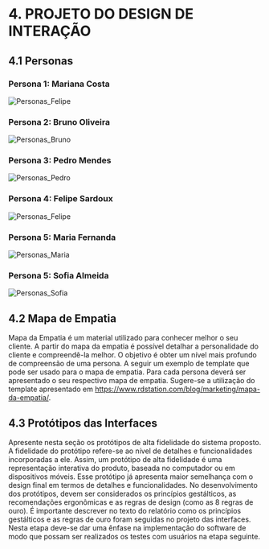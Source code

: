 # 4. PROJETO DO DESIGN DE INTERAÇÃO

## 4.1 Personas

### Persona 1: Mariana Costa
![Personas_Felipe](https://private-user-images.githubusercontent.com/165195963/447369885-e048e879-8029-4ae6-a8b3-e7f4cc88241b.jpg?jwt=eyJhbGciOiJIUzI1NiIsInR5cCI6IkpXVCJ9.eyJpc3MiOiJnaXRodWIuY29tIiwiYXVkIjoicmF3LmdpdGh1YnVzZXJjb250ZW50LmNvbSIsImtleSI6ImtleTUiLCJleHAiOjE3NDgyMTI2MzQsIm5iZiI6MTc0ODIxMjMzNCwicGF0aCI6Ii8xNjUxOTU5NjMvNDQ3MzY5ODg1LWUwNDhlODc5LTgwMjktNGFlNi1hOGIzLWU3ZjRjYzg4MjQxYi5qcGc_WC1BbXotQWxnb3JpdGhtPUFXUzQtSE1BQy1TSEEyNTYmWC1BbXotQ3JlZGVudGlhbD1BS0lBVkNPRFlMU0E1M1BRSzRaQSUyRjIwMjUwNTI1JTJGdXMtZWFzdC0xJTJGczMlMkZhd3M0X3JlcXVlc3QmWC1BbXotRGF0ZT0yMDI1MDUyNVQyMjMyMTRaJlgtQW16LUV4cGlyZXM9MzAwJlgtQW16LVNpZ25hdHVyZT04ZjkxZWFkM2I3Mjg5OTdlYTA0Nzc0ZGMzZThkNDNiODA3NDFiMWIxZjZiNDM2MjhlZWRmYzMzZTc3ZDExZDE1JlgtQW16LVNpZ25lZEhlYWRlcnM9aG9zdCJ9.jYsq1ZhjBmroAvtI2vmm5tGJoN3dFIDhJOPkO-Yp__s)

### Persona 2: Bruno Oliveira
![Personas_Bruno](https://private-user-images.githubusercontent.com/165195963/447369888-33e90074-7289-4319-8696-b3e025f5b974.jpg?jwt=eyJhbGciOiJIUzI1NiIsInR5cCI6IkpXVCJ9.eyJpc3MiOiJnaXRodWIuY29tIiwiYXVkIjoicmF3LmdpdGh1YnVzZXJjb250ZW50LmNvbSIsImtleSI6ImtleTUiLCJleHAiOjE3NDgyMTI2MzQsIm5iZiI6MTc0ODIxMjMzNCwicGF0aCI6Ii8xNjUxOTU5NjMvNDQ3MzY5ODg4LTMzZTkwMDc0LTcyODktNDMxOS04Njk2LWIzZTAyNWY1Yjk3NC5qcGc_WC1BbXotQWxnb3JpdGhtPUFXUzQtSE1BQy1TSEEyNTYmWC1BbXotQ3JlZGVudGlhbD1BS0lBVkNPRFlMU0E1M1BRSzRaQSUyRjIwMjUwNTI1JTJGdXMtZWFzdC0xJTJGczMlMkZhd3M0X3JlcXVlc3QmWC1BbXotRGF0ZT0yMDI1MDUyNVQyMjMyMTRaJlgtQW16LUV4cGlyZXM9MzAwJlgtQW16LVNpZ25hdHVyZT0yYzMyMjdmMTk2MTE5YzZhNDZhMWFlYmM3N2NjNGI1ZjQ4NTUzZGNjNDVhYTUyYmMzYzU3ZTdkZTdiMTcxNTNhJlgtQW16LVNpZ25lZEhlYWRlcnM9aG9zdCJ9.57cTGmHK86QbkeDQA8ZT-jC8YNTsKxkPmpuKI6jcrWQ)

### Persona 3: Pedro Mendes
![Personas_Pedro](https://private-user-images.githubusercontent.com/165195963/447369887-25c5ca99-7437-4de3-ba4e-c5a750df5a9f.jpg?jwt=eyJhbGciOiJIUzI1NiIsInR5cCI6IkpXVCJ9.eyJpc3MiOiJnaXRodWIuY29tIiwiYXVkIjoicmF3LmdpdGh1YnVzZXJjb250ZW50LmNvbSIsImtleSI6ImtleTUiLCJleHAiOjE3NDgyMTI2MzQsIm5iZiI6MTc0ODIxMjMzNCwicGF0aCI6Ii8xNjUxOTU5NjMvNDQ3MzY5ODg3LTI1YzVjYTk5LTc0MzctNGRlMy1iYTRlLWM1YTc1MGRmNWE5Zi5qcGc_WC1BbXotQWxnb3JpdGhtPUFXUzQtSE1BQy1TSEEyNTYmWC1BbXotQ3JlZGVudGlhbD1BS0lBVkNPRFlMU0E1M1BRSzRaQSUyRjIwMjUwNTI1JTJGdXMtZWFzdC0xJTJGczMlMkZhd3M0X3JlcXVlc3QmWC1BbXotRGF0ZT0yMDI1MDUyNVQyMjMyMTRaJlgtQW16LUV4cGlyZXM9MzAwJlgtQW16LVNpZ25hdHVyZT03MzJmYWM2MTMzZmM2MWZkOTY2MjQwNzdjZjZhNjFhM2YyNDA0MWFmYjllN2U0ZWY0Y2U5NDUwOGJiMDI4MWE4JlgtQW16LVNpZ25lZEhlYWRlcnM9aG9zdCJ9._Ubm9Y297AUv55VcPHg7dwTlsAMkPciyBqfz_77Ar9c)


### Persona 4: Felipe Sardoux
![Personas_Felipe](https://private-user-images.githubusercontent.com/165195963/447129113-c6fbfc8d-05dc-43ab-b106-983a22167c6e.jpg?jwt=eyJhbGciOiJIUzI1NiIsInR5cCI6IkpXVCJ9.eyJpc3MiOiJnaXRodWIuY29tIiwiYXVkIjoicmF3LmdpdGh1YnVzZXJjb250ZW50LmNvbSIsImtleSI6ImtleTUiLCJleHAiOjE3NDgyMTI2NzIsIm5iZiI6MTc0ODIxMjM3MiwicGF0aCI6Ii8xNjUxOTU5NjMvNDQ3MTI5MTEzLWM2ZmJmYzhkLTA1ZGMtNDNhYi1iMTA2LTk4M2EyMjE2N2M2ZS5qcGc_WC1BbXotQWxnb3JpdGhtPUFXUzQtSE1BQy1TSEEyNTYmWC1BbXotQ3JlZGVudGlhbD1BS0lBVkNPRFlMU0E1M1BRSzRaQSUyRjIwMjUwNTI1JTJGdXMtZWFzdC0xJTJGczMlMkZhd3M0X3JlcXVlc3QmWC1BbXotRGF0ZT0yMDI1MDUyNVQyMjMyNTJaJlgtQW16LUV4cGlyZXM9MzAwJlgtQW16LVNpZ25hdHVyZT03MjFmZmQ5NGRlZGE2Y2MyYTZiMzlmYjczMTkzYWEzMTY1YzU5YjgwNTMwMmU5MjRhOGQ4NmZlZmIwNmQ0OTNjJlgtQW16LVNpZ25lZEhlYWRlcnM9aG9zdCJ9.6mMyLX5gSEWnVavMppk9RklQOzYtF-CQT4L5_Dx9bZs)

### Persona 5: Maria Fernanda
![Personas_Maria](https://private-user-images.githubusercontent.com/165195963/447129111-c21168da-a518-47e4-8069-af52fea2ddd9.jpg?jwt=eyJhbGciOiJIUzI1NiIsInR5cCI6IkpXVCJ9.eyJpc3MiOiJnaXRodWIuY29tIiwiYXVkIjoicmF3LmdpdGh1YnVzZXJjb250ZW50LmNvbSIsImtleSI6ImtleTUiLCJleHAiOjE3NDgyMTI2NzIsIm5iZiI6MTc0ODIxMjM3MiwicGF0aCI6Ii8xNjUxOTU5NjMvNDQ3MTI5MTExLWMyMTE2OGRhLWE1MTgtNDdlNC04MDY5LWFmNTJmZWEyZGRkOS5qcGc_WC1BbXotQWxnb3JpdGhtPUFXUzQtSE1BQy1TSEEyNTYmWC1BbXotQ3JlZGVudGlhbD1BS0lBVkNPRFlMU0E1M1BRSzRaQSUyRjIwMjUwNTI1JTJGdXMtZWFzdC0xJTJGczMlMkZhd3M0X3JlcXVlc3QmWC1BbXotRGF0ZT0yMDI1MDUyNVQyMjMyNTJaJlgtQW16LUV4cGlyZXM9MzAwJlgtQW16LVNpZ25hdHVyZT00Y2JlNDdhODliNmU5MjNlMWQwZmYxMDk1MjFlNzcxNjFkMWFlOTZhZjEzMTdiZmFkNmJmYzZkNzM4ZGMzZDdhJlgtQW16LVNpZ25lZEhlYWRlcnM9aG9zdCJ9.WuedGXTRAxA2Pl1x6OCAAxJDDH05Pv6wZGN2G9GJccY)

### Persona 5: Sofia Almeida
![Personas_Sofia](https://private-user-images.githubusercontent.com/165195963/447129116-dd08fec2-ec02-4e8d-baf5-4553be4acd7b.jpg?jwt=eyJhbGciOiJIUzI1NiIsInR5cCI6IkpXVCJ9.eyJpc3MiOiJnaXRodWIuY29tIiwiYXVkIjoicmF3LmdpdGh1YnVzZXJjb250ZW50LmNvbSIsImtleSI6ImtleTUiLCJleHAiOjE3NDgyMTI2NzIsIm5iZiI6MTc0ODIxMjM3MiwicGF0aCI6Ii8xNjUxOTU5NjMvNDQ3MTI5MTE2LWRkMDhmZWMyLWVjMDItNGU4ZC1iYWY1LTQ1NTNiZTRhY2Q3Yi5qcGc_WC1BbXotQWxnb3JpdGhtPUFXUzQtSE1BQy1TSEEyNTYmWC1BbXotQ3JlZGVudGlhbD1BS0lBVkNPRFlMU0E1M1BRSzRaQSUyRjIwMjUwNTI1JTJGdXMtZWFzdC0xJTJGczMlMkZhd3M0X3JlcXVlc3QmWC1BbXotRGF0ZT0yMDI1MDUyNVQyMjMyNTJaJlgtQW16LUV4cGlyZXM9MzAwJlgtQW16LVNpZ25hdHVyZT02NDk1MmI3MGE0ZDc5YjJiYzE5YjZhMjZmMjFmNmQ2NWNlYWEyYWNhODI2MGYwZTZkYWNlZmJiYjc0Y2VjMmM0JlgtQW16LVNpZ25lZEhlYWRlcnM9aG9zdCJ9.ATdDJByDQrTV16CfnuAHOdgWL5HU-znchGrm59qgPUQ)


## 4.2 Mapa de Empatia
Mapa da Empatia é um material utilizado para conhecer melhor o seu cliente. A partir do mapa da empatia é possível detalhar a personalidade do cliente e compreendê-la melhor. O objetivo é obter um nível mais profundo de compreensão de uma persona. A seguir um exemplo de template que pode ser usado para o mapa de empatia. Para cada persona deverá ser apresentado o seu respectivo mapa de empatia. Sugere-se a utilização do template apresentado em https://www.rdstation.com/blog/marketing/mapa-da-empatia/.

## 4.3 Protótipos das Interfaces
Apresente nesta seção os protótipos de alta fidelidade do sistema proposto. A fidelidade do protótipo refere-se ao nível de detalhes e funcionalidades incorporadas a ele. Assim, um protótipo de alta fidelidade é uma representação interativa do produto, baseada no computador ou em dispositivos móveis. Esse protótipo já apresenta maior semelhança com o design final em termos de detalhes e funcionalidades. No desenvolvimento dos protótipos, devem ser considerados os princípios gestálticos, as recomendações ergonômicas e as regras de design (como as 8 regras de ouro). É importante descrever no texto do relatório como os princípios gestálticos e as regras de ouro foram seguidas no projeto das interfaces. Nesta etapa deve-se dar uma ênfase na implementação do software de modo que possam ser realizados os testes com usuários na etapa seguinte.

